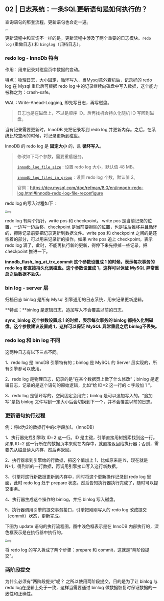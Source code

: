 ## 02 | 日志系统：一条SQL更新语句是如何执行的？



查询语句的那套流程，更新语句也会走一遍。

<img src="https://cdn.jsdelivr.net/gh/YangZhiqiang98/ImageBed/20230624231756.png" alt="img" style="zoom: 25%;" />



更新流程中和查询不一样的是，更新流程中涉及了两个重要的日志模块。`redo log` (重做日志) 和 `binglog`（归档日志）。



### redo log - InnoDb 特有

作用：用来记录对磁盘页中数据的变动。

特点：物理日志，大小固定，循环写入，当Mysql意外宕机后，记录好的 redo log 在 Mysql 重启后可根据 redo log 中的记录继续向磁盘中写入数据，这个能力被称之为：crash-safe。



WAL : Write-Ahead-Logging, 即先写日志，再写磁盘。

> 日志也是在磁盘上，不过是顺序 IO。后再找机会持久化随机 IO 写回到磁盘。



当有记录需要更新时，InnoDB 先把记录写到 redo log,并更新内存。之后，在系统比较空闲的时候，将记录更新到磁盘。



InnoDB 的 redo log 是 **固定大小** 的，且 **循环写入**。

> 修改如下两个参数，需要重启服务。
>
> [`innodb_log_file_size`](https://dev.mysql.com/doc/refman/8.0/en/innodb-parameters.html#sysvar_innodb_log_file_size) : 设置 redo log 大小，默认值 48 MB。
>
> [`innodb_log_files_in_group`](https://dev.mysql.com/doc/refman/8.0/en/innodb-parameters.html#sysvar_innodb_log_files_in_group)：设置 redo log 个数，默认值 2。
>
> 官网：https://dev.mysql.com/doc/refman/8.0/en/innodb-redo-log.html#innodb-redo-log-file-reconfigure



redo log 的写入过程如下：



<img src="https://cdn.jsdelivr.net/gh/YangZhiqiang98/ImageBed/20230624231752.png" alt="img" style="zoom: 50%;" />





redo log 有两个指针，write pos 和 checkpoint。 write pos 是当前记录的位置，一边写一边后移，checkpoint 是当前要擦除的位置，也是往后推移并且循环的，擦除记录前要把记录更新到数据文件。write pos 和 checkpoint 之间的是还空着的部分，可以用来记录新的操作。如果 write pos 追上 checkpoint，表示 redo log 满了，此时，不能再执行新的更新，得停下来先擦掉一些记录，把 checkpoint 推进一下。



**innodb_flush_log_at_trx_commit 这个参数设置成 1 的时候，表示每次事务的 redo log 都直接持久化到磁盘。这个参数设置成 1，这样可以保证 MySQL 异常重启之后数据不丢失。**

### bin log - server 层

 归档日志 binlog 是所有 Mysql 引擎通用的日志系统，用来记录更新逻辑。

 **特点：**binlog 是逻辑日志，追加写入不会覆盖以前的日志。



**sync_binlog 这个参数设置成 1 的时候，表示每次事务的 binlog 都持久化到磁盘。这个参数建议设置成 1，这样可以保证 MySQL 异常重启之后 binlog不丢失。**

### redo log 和 bin log 不同

这两种日志有以下三点不同。

1、redo log 是 InnoDB 引擎特有的；binlog 是 MySQL 的 Server 层实现的，所有引擎都可以使用。

2、redo log 是物理日志，记录的是“在某个数据页上做了什么修改”；binlog 是逻辑日志，记录的是这个语句的原始逻辑，比如“给 ID=2 这一行的 c 字段加 1 ”。

3、redo log 是循环写的，空间固定会用完；binlog 是可以追加写入的。“追加写”是指 binlog 文件写到一定大小后会切换到下一个，并不会覆盖以前的日志。





### 更新语句执行过程

 例：将id为2的数据行中的c字段加1。（InnoDB）

1、执行器先找引擎取 ID=2 这一行。ID 是主键，引擎直接用树搜索找到这一行。如果 ID=2 这一行所在的数据页本来就在内存中，就直接返回给执行器；否则，需要先从磁盘读入内存，然后再返回。

2、执行器拿到引擎给的行数据，把这个值加上 1，比如原来是 N，现在就是 N+1，得到新的一行数据，再调用引擎接口写入这行新数据。

3、引擎将这行新数据更新到内存中，同时将这个更新操作记录到 redo log 里面，此时 redo log 处于 prepare 状态。然后告知执行器执行完成了，随时可以提交事务。

4、执行器生成这个操作的 binlog，并把 binlog 写入磁盘。

5、执行器调用引擎的提交事务接口，引擎把刚刚写入的 redo log 改成提交（commit）状态，更新完成。



下图为 update 语句的执行流程图，图中浅色框表示是在 InnoDB 内部执行的，深色框表示是在执行器中执行的。



<img src="https://cdn.jsdelivr.net/gh/YangZhiqiang98/ImageBed/20230624233653.png" alt="img" style="zoom:50%;" />

将 redo log 的写入拆成了两个步骤：prepare 和 commit，这就是"两阶段提交"。



### 两阶段提交

为什么必须有“两阶段提交”呢？  之所以使用两阶段提交，目的是为了让 binlog 与 redo log在逻辑上处于一致，这样当需要通过 binlog 做数据恢复时保证数据的一致性和正确性。

